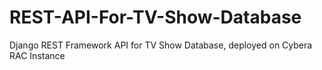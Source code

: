 # REST-API-For-TV-Show-Database
Django REST Framework API for TV Show Database, deployed on Cybera RAC Instance
